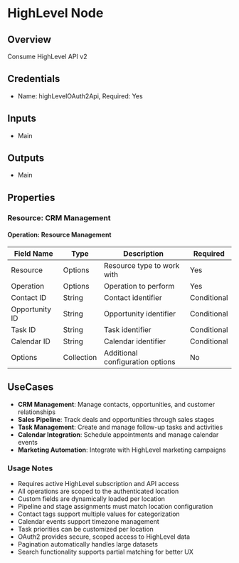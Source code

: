 # HighLevel Node

## Overview

Consume HighLevel API v2

## Credentials

- Name: highLevelOAuth2Api, Required: Yes

## Inputs

- Main

## Outputs

- Main

## Properties

### Resource: CRM Management

#### Operation: Resource Management

| Field Name | Type | Description | Required |
|---|---|---|---|
| Resource | Options | Resource type to work with | Yes |
| Operation | Options | Operation to perform | Yes |
| Contact ID | String | Contact identifier | Conditional |
| Opportunity ID | String | Opportunity identifier | Conditional |
| Task ID | String | Task identifier | Conditional |
| Calendar ID | String | Calendar identifier | Conditional |
| Options | Collection | Additional configuration options | No |
## UseCases

- **CRM Management**: Manage contacts, opportunities, and customer relationships
- **Sales Pipeline**: Track deals and opportunities through sales stages
- **Task Management**: Create and manage follow-up tasks and activities
- **Calendar Integration**: Schedule appointments and manage calendar events
- **Marketing Automation**: Integrate with HighLevel marketing campaigns

### Usage Notes
- Requires active HighLevel subscription and API access
- All operations are scoped to the authenticated location
- Custom fields are dynamically loaded per location
- Pipeline and stage assignments must match location configuration
- Contact tags support multiple values for categorization
- Calendar events support timezone management
- Task priorities can be customized per location
- OAuth2 provides secure, scoped access to HighLevel data
- Pagination automatically handles large datasets
- Search functionality supports partial matching for better UX

